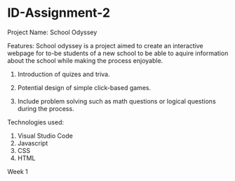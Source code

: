 # ID-Assignment-2

Project Name: School Odyssey

Features:
School odyssey is a project aimed to create an interactive webpage for to-be students of a new school to be able to aquire information about the school while making the process enjoyable.

1. Introduction of quizes and triva.

2. Potential design of simple click-based games.

3. Include problem solving such as math questions or logical questions during the process.

Technologies used:
1. Visual Studio Code
2. Javascript
3. CSS
4. HTML

Week 1
